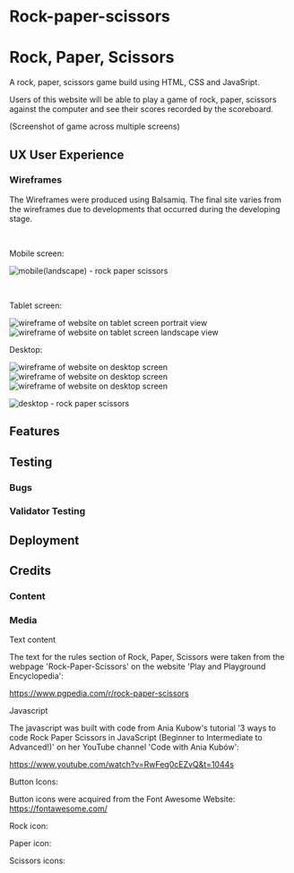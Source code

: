 # Rock-paper-scissors
<h1>Rock, Paper, Scissors</h1>
A rock, paper, scissors game build using HTML, CSS and JavaSript. 


Users of this website will be able to play a game of rock, paper, scissors against the computer and see their scores recorded by the scoreboard. 

(Screenshot of game across multiple screens)

<h2>UX User Experience</h2>

<h3>Wireframes</h3>
<p>The Wireframes were produced using Balsamiq. The final site varies from the wireframes due to developments that occurred during the developing stage.</p>
<br>
<p>Mobile screen:</p>


![mobile(landscape) - rock paper scissors](https://user-images.githubusercontent.com/109537725/197849444-32fc0510-8567-46f1-9753-678146a84d4d.png)

<br>
<p>Tablet screen:</p>
<img src="mobile(assets/images/tablet(portrait).jpg" alt="wireframe of website on tablet screen portrait view">
<img src="mobile(assets/images/tablet(landscape).jpg" alt="wireframe of website on tablet screen landscape view">
<br>
<p>Desktop:</p>
<img src="mobile(assets/images/desktop.jpg" alt="wireframe of website on desktop screen">
<img src="mobile(assets/images/zombie" alt="wireframe of website on desktop screen">
<img src="mobile(assets/images/zombie.jpg" alt="wireframe of website on desktop screen">

![desktop - rock paper scissors](https://user-images.githubusercontent.com/109537725/197845013-e7694ac9-0b4b-42a5-ba5c-e38405ee274d.png)

<h2>Features</h2>

<h2>Testing</h2>

<h3>Bugs</h3>

<h3>Validator Testing</h3>

<h2>Deployment</h2>

<h2>Credits</h2>

<h3>Content</h3>



<h3>Media</h3>

Text content

The text for the rules section of Rock, Paper, Scissors were taken from the webpage 'Rock-Paper-Scissors' on the website 'Play and Playground Encyclopedia': 

https://www.pgpedia.com/r/rock-paper-scissors

Javascript

The javascript was built with code from Ania Kubow's tutorial '3 ways to code Rock Paper Scissors in JavaScript (Beginner to Intermediate to Advanced!)' on her YouTube channel 'Code with Ania Kubów':

https://www.youtube.com/watch?v=RwFeg0cEZvQ&t=1044s


Button Icons: 

Button icons were acquired from the Font Awesome Website: https://fontawesome.com/

Rock icon: <i class="fa-regular fa-hand-back-fist"></i>

Paper icon: <i class="fa-regular fa-hand"></i>

Scissors icons: <i class="fa-regular fa-hand-peace"></i>
